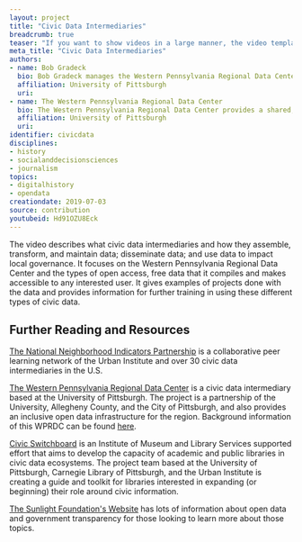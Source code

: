 ```yaml
---
layout: project
title: "Civic Data Intermediaries"
breadcrumb: true
teaser: "If you want to show videos in a large manner, the video template is the right choice."
meta_title: "Civic Data Intermediaries"
authors: 
- name: Bob Gradeck
  bio: Bob Gradeck manages the Western Pennsylvania Regional Data Center at the University of Pittsburgh’s University Center for Social and Urban Research. Prior to joining the University of Pittsburgh, Bob worked at the Carnegie Mellon University Center for Economic Development for ten years, where he helped to found the Pittsburgh Neighborhood and Community Information System. Bob started his career at the Atlanta Project, where he helped lay the foundation of one of the nation’s first neighborhood information systems. Bob received a Bachelor’s degree in Urban Studies from the University of Pittsburgh, and a Masters of City Planning from the Georgia Institute of Technology.
  affiliation: University of Pittsburgh
  uri:
- name: The Western Pennsylvania Regional Data Center 
  bio: The Western Pennsylvania Regional Data Center provides a shared, inclusive legal and technological infrastructure for open data in Western Pennsylvania. The Regional Data Center is designed to provide open access to civic information, and help people use it to understand their communities, influence policy, and support decision-making processes. Founded in 2015, the Regional Data Center is a partnership of the University of Pittsburgh, Allegheny County, and the City of Pittsburgh.
  affiliation: University of Pittsburgh
  uri:
identifier: civicdata
disciplines: 
- history
- socialanddecisionsciences
- journalism
topics:
- digitalhistory
- opendata
creationdate: 2019-07-03
source: contribution
youtubeid: Hd91OZU8Eck
---
```



The video describes what civic data intermediaries and how they assemble, transform, and maintain data; disseminate data; and use data to impact local governance. It focuses on the Western Pennsylvania Regional Data Center and the types of open access, free data that it compiles and makes accessible to any interested user. It gives examples of projects done with the data and provides information for further training in using these different types of civic data.

## Further Reading and Resources

[The National Neighborhood Indicators Partnership](https://www.neighborhoodindicators.org/) is a collaborative peer learning network of the Urban Institute and over 30 civic data intermediaries in the U.S. 

[The Western Pennsylvania Regional Data Center](http://www.wprdc.org/) is a civic data intermediary based at the University of Pittsburgh. The project is a partnership of the University, Allegheny County, and the City of Pittsburgh, and also provides an inclusive open data infrastructure for the region. Background information of this WPRDC can be found [here](https://docs.google.com/document/d/1RL-RrjdycJfmVGxHU05DX4bJmmCEWjy6vbw4Xe_LYVI/edit). 

[Civic Switchboard](https://civic-switchboard.github.io/) is an Institute of Museum and Library Services supported effort that aims to develop the capacity of academic and public libraries in civic data ecosystems. The project team based at the University of Pittsburgh, Carnegie Library of Pittsburgh, and the Urban Institute is creating a guide and toolkit for libraries interested in expanding (or beginning) their role around civic information. 

[The Sunlight Foundation's Website](https://sunlightfoundation.com/policy/open-cities/) has lots of information about open data and government transparency for those looking to learn more about those topics. 
